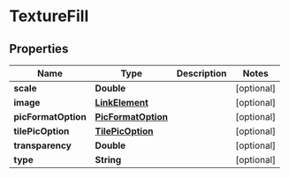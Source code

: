 
# TextureFill

## Properties
Name | Type | Description | Notes
------------ | ------------- | ------------- | -------------
**scale** | **Double** |  |  [optional]
**image** | [**LinkElement**](LinkElement.md) |  |  [optional]
**picFormatOption** | [**PicFormatOption**](PicFormatOption.md) |  |  [optional]
**tilePicOption** | [**TilePicOption**](TilePicOption.md) |  |  [optional]
**transparency** | **Double** |  |  [optional]
**type** | **String** |  |  [optional]



